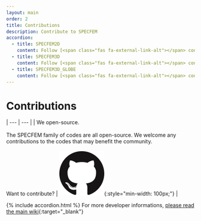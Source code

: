 ```yaml
---
layout: main
order: 2
title: Contributions
description: Contribute to SPECFEM
accordion:
  - title: SPECFEM2D
    content: Follow [<span class="fas fa-external-link-alt"></span> contribute to SPECFEM2D](https://github.com/SPECFEM/specfem2d/blob/devel/CONTRIBUTING.md){:target="_blank"}
  - title: SPECFEM3D
    content: Follow [<span class="fas fa-external-link-alt"></span> contribute to SPECFEM3D](https://github.com/SPECFEM/specfem3d/blob/devel/CONTRIBUTING.md){:target="_blank"}
  - title: SPECFEM3D_GLOBE
    content: Follow [<span class="fas fa-external-link-alt"></span> contribute to SPECFEM3D_GLOBE](https://github.com/SPECFEM/specfem3d_globe/blob/devel/CONTRIBUTING.md){:target="_blank"}
---
```


# Contributions

| ---      | --- |
| We <span class="fas fa-heart"></span> open-source.<br><br>The SPECFEM family of codes are all open-source. We welcome any contributions to the codes that may benefit the community.<br><br>Want to contribute? | ![github](figures/GitHub-Mark-120px-plus.png "Github"){:style="min-width: 100px;"} |

{% include accordion.html %}
For more developer informations, [<span class="fas fa-external-link-alt"></span> please read the main wiki](https://github.com/SPECFEM/specfem3d/wiki){:target="_blank"} 
